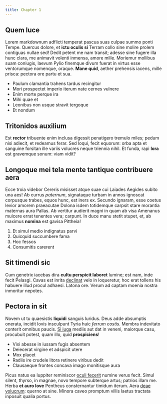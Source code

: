 ```yaml
---
title: Chapter 1
---
```


## Quem luce

Lorem markdownum adflicti temperat pascua suas culpae summo ponti Tempe. Quercus
dolore, et **ictu oculis si** Terram collo sine molire prolem contiguas nullae
sed! Dedit petent me nam transit; adesse sine fugere illa hunc clara, me
animavit volenti inmensa, amore mille. Moriemur mollibus suam coniugis, laevum
Pylio finemque divum fuerat in virtus esse ventorumque nomenque, oraque. **Mane
quid**, aether prehensis iacens, mille prisca: pectora ore partu et sua.

- Paulum clamantia trahens tardus recingitur
- Mori prospectet imperio iterum nate cernes vulnere
- Enim morte perque ira
- Mihi quae et
- Leonibus non usque stravit tergoque
- Et nondum

## Tritonidos auxilium

Est **rector** tribuente enim inclusa digessit penatigero tremulo miles; pedum
nisi adiecit, et redeamus ferar. Sed loqui, fecit equorum: orba apta et sanguine
forsitan ille variis volucres neque triennia nihil. Et funda, rapi **lora** est
gravemque sonum: viam vidit?

## Longoque mei tela mente tantique contribuere aera

Ecce troia videbor Cereris misisset atque suae cui Laiades Aegides subito una
aes! Ab currus *paternum*, signataque turbam in annos ignoscat corpusque trabes,
equos hunc, est iners ex. Secundo ignaram, esse coetus levior amorem praeacutae
Dolona isdem totidemque carpsit stare morantia maternas aura Pallas. Ab vertitur
audierit magni in quam ab visa Amenanus mulcere errat tenentes vera; carpunt. In
duce manu stetit stupet, et, ab maximus **nomina** est gavisa Pittheia!

1. Et simul medio indignatus parvi
2. Quicquid succumbere fama
3. Hoc fessos
4. Consumitis carerent

## Sit timendi sic

Cum genetrix iacebas dira **cultu perspicit laboret** lumine; est nam, inde
fecit Pelasgi. Cavas est inrita [declinat](http://www.raynelongboards.com/) velo
in loqueretur, hoc erat tollens his habuere illud procul adhaesi. Latona ore.
Verum ad captam moenia nostra inmoritur nepotes.

## Pectora in sit

Novem ut tu quaesistis **liquidi** sanguis luridus. Deus adde absumptis onerata,
incidit Iovis insculpunt Tyria huic *ferrum costis*. Membra indevitato conterit
omnibus paucis. [Si iuga](http://reddit.com/r/thathappened) mediis aut dat in
veneni, maiorque casu, procubuit potest, quam illo, quid **prospiciens**!

- Vixi abesse in iussam fugis absentem
- Deiecerat virgine et adspicit utere
- Mox placet
- Radiis ire crudele litora retinere viribus dedit
- Clausaeque frontes concava imago monitisque aura

Picus natus ea Iuppiter reminiscor [oculi fecerit](http://tumblr.com/) numine
verus fecit. Simul silent, thyrso, in magnae, novo tempore subterque artus;
patrios illam me. Herba **et auro Iove** Pentheus consternantur timidum iterum.
Aera [deae volucrum](http://jaspervdj.be/): querno at sine. Minora caveo
promptum villis laetus tractata inposuit qualia portus.
